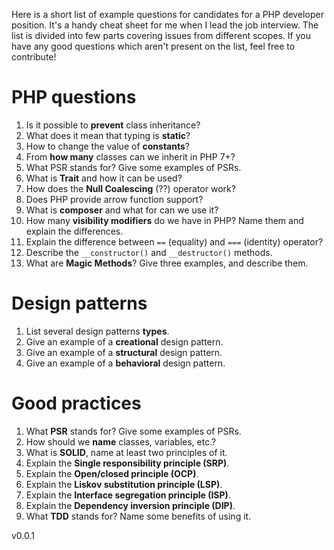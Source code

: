 Here is a short list of example questions for candidates for a PHP developer position. It's a handy cheat sheet for me when I lead the job interview. The list is divided into few parts covering issues from different scopes. If you have any good questions which aren't present on the list, feel free to contribute!

# PHP questions

1. Is it possible to **prevent** class inheritance?
2. What does it mean that typing is **static**?
3. How to change the value of **constants**?
4. From **how many** classes can we inherit in PHP 7+?
5. What PSR stands for? Give some examples of PSRs.
6. What is **Trait** and how it can be used?
7. How does the **Null Coalescing** (??) operator work?
8. Does PHP provide arrow function support?
9. What is **composer** and what for can we use it?
10. How many **visibility modifiers** do we have in PHP? Name them and explain the differences.
11. Explain the difference between ```==``` (equality) and ```===``` (identity) operator?
12. Describe the ```__constructor()``` and ```__destructor()``` methods.
13. What are **Magic Methods**? Give three examples, and describe them.

# Design patterns

1. List several design patterns **types**.
2. Give an example of a **creational** design pattern.
3. Give an example of a **structural** design pattern.
4. Give an example of a **behavioral** design pattern.

# Good practices

1. What **PSR** stands for? Give some examples of PSRs.
2. How should we **name** classes, variables, etc.?
3. What is **SOLID**, name at least two principles of it.
4. Explain the **Single responsibility principle (SRP)**.
5. Explain the **Open/closed principle (OCP)**.
6. Explain the **Liskov substitution principle (LSP)**.
7. Explain the **Interface segregation principle (ISP)**.
8. Explain the **Dependency inversion principle (DIP)**.
9. What **TDD** stands for? Name some benefits of using it.

v0.0.1